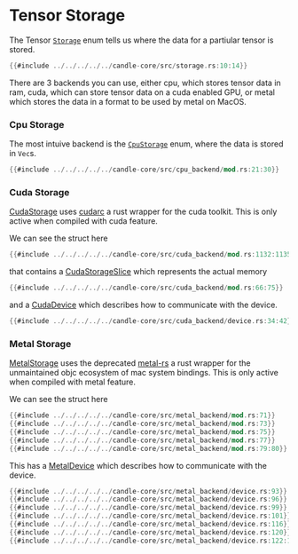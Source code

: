 # Tensor Storage

The Tensor [`Storage`](https://github.com/huggingface/candle/blob/main/candle-core/src/storage.rs#L10)
enum tells us where the data for a partiular tensor is stored.

```rust
{{#include ../../../../../candle-core/src/storage.rs:10:14}}
```

There are 3 backends you can use, either cpu, which stores tensor data
in ram, cuda, which can store tensor data on a cuda enabled GPU, or metal which
stores the data in a format to be used by metal on MacOS.

### Cpu Storage

The most intuive backend is the [`CpuStorage`](https://github.com/huggingface/candle/blob/main/candle-core/src/cpu_backend/mod.rs#L21) 
enum, where the data is stored in `Vec`s. 

```rust
{{#include ../../../../../candle-core/src/cpu_backend/mod.rs:21:30}}
```

### Cuda Storage

[CudaStorage](https://github.com/huggingface/candle/blob/main/candle-core/src/cuda_backend/mod.rs#L1132) uses [cudarc](https://github.com/coreylowman/cudarc) a rust wrapper
for the cuda toolkit. This is only active when compiled with cuda feature.

We can see the struct here

```rust
{{#include ../../../../../candle-core/src/cuda_backend/mod.rs:1132:1135}}
```

that contains a [CudaStorageSlice](https://github.com/huggingface/candle/blob/main/candle-core/src/cuda_backend/mod.rs#L66) which represents the actual memory

```rust
{{#include ../../../../../candle-core/src/cuda_backend/mod.rs:66:75}}
```

and a [CudaDevice](https://github.com/huggingface/candle/blob/main/candle-core/src/cuda_backend/device.rs#L34) which describes how to communicate with the device.

```rust
{{#include ../../../../../candle-core/src/cuda_backend/device.rs:34:42}}
```

### Metal Storage

[MetalStorage](https://github.com/huggingface/candle/blob/main/candle-core/src/metal_backend/mod.rs#L71) uses the deprecated [metal-rs](https://github.com/gfx-rs/metal-rs) a rust wrapper
for the unmaintained objc ecosystem of mac system bindings. 
This is only active when compiled with metal feature.

We can see the struct here

```rust
{{#include ../../../../../candle-core/src/metal_backend/mod.rs:71}}
{{#include ../../../../../candle-core/src/metal_backend/mod.rs:73}}
{{#include ../../../../../candle-core/src/metal_backend/mod.rs:75}}
{{#include ../../../../../candle-core/src/metal_backend/mod.rs:77}}
{{#include ../../../../../candle-core/src/metal_backend/mod.rs:79:80}}
```

This has a [MetalDevice](https://github.com/huggingface/candle/blob/main/candle-core/src/metal_backend/device.rs#L93) which describes how to communicate with the device.

```rust
{{#include ../../../../../candle-core/src/metal_backend/device.rs:93}}
{{#include ../../../../../candle-core/src/metal_backend/device.rs:96}}
{{#include ../../../../../candle-core/src/metal_backend/device.rs:99}}
{{#include ../../../../../candle-core/src/metal_backend/device.rs:101}}
{{#include ../../../../../candle-core/src/metal_backend/device.rs:116}}
{{#include ../../../../../candle-core/src/metal_backend/device.rs:120}}
{{#include ../../../../../candle-core/src/metal_backend/device.rs:122:123}}
```